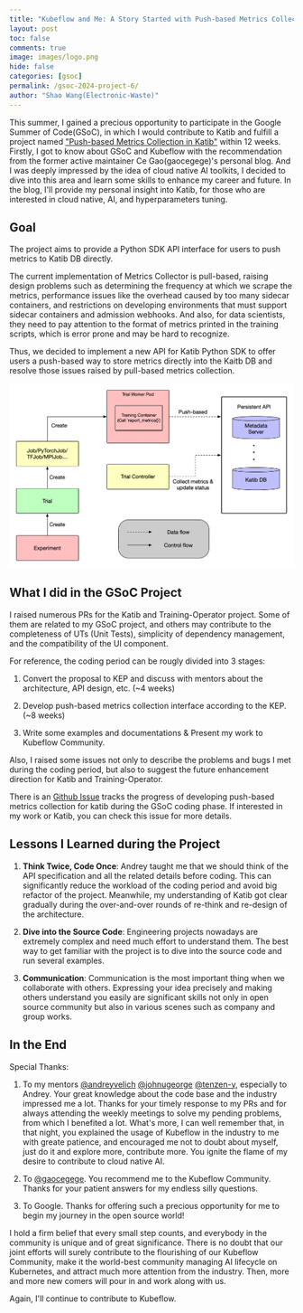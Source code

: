 ```yaml
---
title: "Kubeflow and Me: A Story Started with Push-based Metrics Collection"
layout: post
toc: false
comments: true
image: images/logo.png
hide: false
categories: [gsoc]
permalink: /gsoc-2024-project-6/
author: "Shao Wang(Electronic-Waste)"
---
```


This summer, I gained a precious opportunity to participate in the Google Summer of Code(GSoC), in which I would contribute to Katib and fulfill a project named ["Push-based Metrics Collection in Katib"](https://www.kubeflow.org/events/gsoc-2024/#project-6-push-based-metrics-collection-for-katib) within 12 weeks. 
Firstly, I got to know about GSoC and Kubeflow with the recommendation from the former active maintainer Ce Gao(gaocegege)'s personal blog. And I was deeply impressed by the idea of cloud native AI toolkits, I decided to dive into this area and learn some skills to enhance my career and future.
In the blog, I'll provide my personal insight into Katib, for those who are interested in cloud native, AI, and hyperparameters tuning.

## Goal

The project aims to provide a Python SDK API interface for users to push metrics to Katib DB directly.

The current implementation of Metrics Collector is pull-based, raising design problems such as determining the frequency at which we scrape the metrics, performance issues like the overhead caused by too many sidecar containers, and restrictions on developing environments that must support sidecar containers and admission webhooks. And also, for data scientists, they need to pay attention to the format of metrics printed in the training scripts, which is error prone and may be hard to recognize.

Thus, we decided to implement a new API for Katib Python SDK to offer users a push-based way to store metrics directly into the Kaitb DB and resolve those issues raised by pull-based metrics collection.

![](../images/2024-09-28-gsoc-2024-summary-push-based-metrics-collection/push-based-metrics-collection.png)

## What I did in the GSoC Project

I raised numerous PRs for the Katib and Training-Operator project. Some of them are related to my GSoC project, and others may contribute to the completeness of UTs (Unit Tests), simplicity of dependency management, and the compatibility of the UI component.

For reference, the coding period can be rougly divided into 3 stages:

1. Convert the proposal to KEP and discuss with mentors about the architecture, API design, etc. (~4 weeks)

2. Develop push-based metrics collection interface according to the KEP. (~8 weeks)

3. Write some examples and documentations & Present my work to Kubeflow Community. 

Also, I raised some issues not only to describe the problems and bugs I met during the coding period, but also to suggest the future enhancement direction for Katib and Training-Operator.

There is an [Github Issue](https://github.com/kubeflow/katib/issues/2340) tracks the progress of developing push-based metrics collection for katib during the GSoC coding phase. If interested in my work or Katib, you can check this issue for more details.

## Lessons I Learned during the Project

1. **Think Twice, Code Once**: Andrey taught me that we should think of the API specification and all the related details before coding. This can significantly reduce the workload of the coding period and avoid big refactor of the project. Meanwhile, my understanding of Katib got clear gradually during the over-and-over rounds of re-think and re-design of the architecture.

2. **Dive into the Source Code**: Engineering projects nowadays are extremely complex and need much effort to understand them. The best way to get familiar with the project is to dive into the source code and run several examples.

3. **Communication**: Communication is the most important thing when we collaborate with others. Expressing your idea precisely and making others understand you easily are significant skills not only in open source community but also in various scenes such as company and group works.

## In the End

Special Thanks:

1. To my mentors [@andreyvelich](https://github.com/andreyvelich) [@johnugeorge](https://github.com/johnugeorge) [@tenzen-y](https://github.com/tenzen-y), especially to Andrey. Your great knowledge about the code base and the industry impressed me a lot. Thanks for your timely response to my PRs and for always attending the weekly meetings to solve my pending problems, from which I benefited a lot. What's more, I can well remember that, in that night, you explained the usage of Kubeflow in the industry to me with greate patience, and encouraged me not to doubt about myself, just do it and explore more, contribute more. You ignite the flame of my desire to contribute to cloud native AI.

2. To [@gaocegege](https://github.com/gaocegege). You recommend me to the Kubeflow Community. Thanks for your patient answers for my endless silly questions.

3. To Google. Thanks for offering such a precious opportunity for me to begin my journey in the open source world!

I hold a firm belief that every small step counts, and everybody in the community is unique and of great significance. There is no doubt that our joint efforts will surely contribute to the flourishing of our Kubeflow Community, make it the world-best community managing AI lifecycle on Kubernetes, and attract much more attention from the industry. Then, more and more new comers will pour in and work along with us.

Again, I'll continue to contribute to Kubeflow.